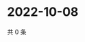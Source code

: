 # 2022-10-08

共 0 条

<!-- BEGIN WEIBO -->
<!-- 最后更新时间 Sat Oct 08 2022 02:28:00 GMT+0800 (China Standard Time) -->

<!-- END WEIBO -->
